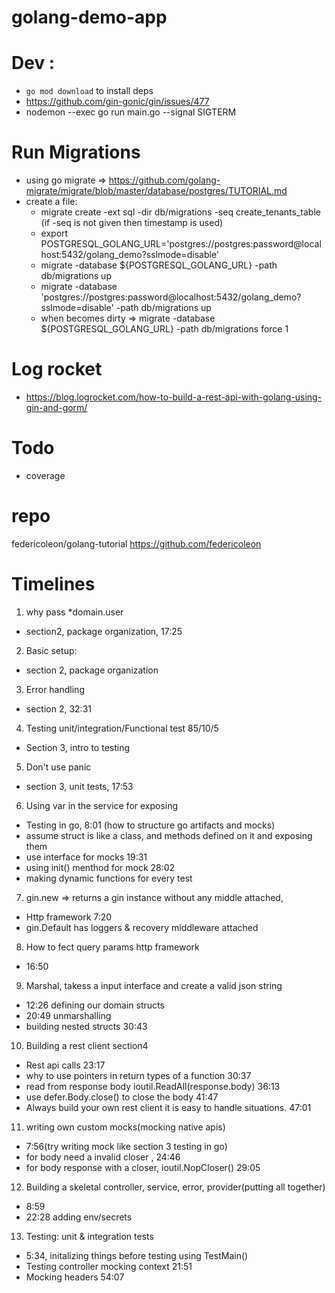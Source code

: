 # golang-demo-app

# Dev :
 - `go mod download` to install deps
 - https://github.com/gin-gonic/gin/issues/477
 - nodemon --exec go run main.go --signal SIGTERM

# Run Migrations
- using go migrate => https://github.com/golang-migrate/migrate/blob/master/database/postgres/TUTORIAL.md
- create a file:
  * migrate create -ext sql -dir db/migrations -seq create_tenants_table (if -seq is not given then timestamp is used)
  * export POSTGRESQL_GOLANG_URL='postgres://postgres:password@localhost:5432/golang_demo?sslmode=disable'
  * migrate -database ${POSTGRESQL_GOLANG_URL} -path db/migrations up
  * migrate -database 'postgres://postgres:password@localhost:5432/golang_demo?sslmode=disable' -path db/migrations up
  * when becomes dirty => migrate -database ${POSTGRESQL_GOLANG_URL} -path db/migrations force 1

# Log rocket
- https://blog.logrocket.com/how-to-build-a-rest-api-with-golang-using-gin-and-gorm/

# Todo
 * coverage
# repo
federicoleon/golang-tutorial
https://github.com/federicoleon
# Timelines

1) why pass *domain.user
  * section2, package organization, 17:25
2) Basic setup:
  * section 2, package organization
3) Error handling
  * section 2, 32:31
4) Testing unit/integration/Functional test
            85/10/5
  * Section 3, intro to testing
5) Don't use panic
  * section 3, unit tests, 17:53
6) Using var in the service for exposing
  * Testing in go, 8:01 (how to structure go artifacts and mocks)
  * assume struct is like a class, and methods defined on it and exposing them
  * use interface for mocks 19:31
  * using init() menthod for mock 28:02
  * making dynamic functions for every test
7) gin.new => returns a gin instance without any middle attached,
  * Http framework 7:20
  * gin.Default has loggers & recovery middleware attached
8) How to fect query params http framework
  * 16:50
9) Marshal, takess a input interface and create a valid json string
  * 12:26 defining our domain structs
  * 20:49 unmarshalling
  * building nested structs 30:43
10) Building a rest client section4
  * Rest api calls 23:17
  * why to use pointers in return types of a function 30:37
  * read from response body ioutil.ReadAll(response.body) 36:13
  * use defer.Body.close() to close the body 41:47
  * Always build your own rest client it is easy to handle situations. 47:01
11) writing own custom mocks(mocking native apis)
  * 7:56(try writing mock like section 3 testing in go)
  * for body need a invalid closer , 24:46
  * for body response with a closer, ioutil.NopCloser() 29:05
12) Building a skeletal controller, service, error, provider(putting all together)
  * 8:59
  * 22:28 adding env/secrets
13) Testing: unit & integration tests
  * 5:34, initalizing things before testing using TestMain()
  * Testing controller mocking context 21:51
  * Mocking headers 54:07
